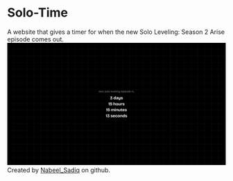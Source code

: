 # Solo-Time
A website that gives a timer for when the new Solo Leveling: Season 2 Arise episode comes out.
\
![arise](./static/banner.png)
\
Created by [Nabeel_Sadiq](https://github.com/nabeel-sadiq) on github.
